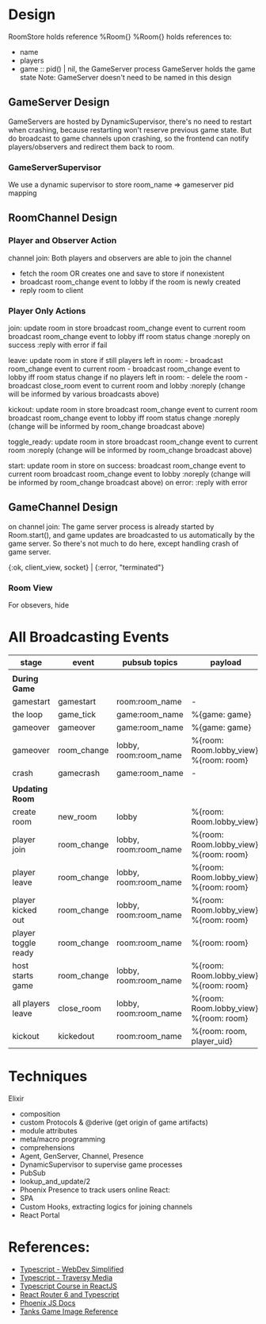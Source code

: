 # Design

RoomStore holds reference %Room{}
%Room{} holds references to: 
  - name
  - players 
  - game :: pid() | nil, the GameServer process
GameServer holds the game state
Note: GameServer doesn't need to be named in this design 

## GameServer Design

GameServers are hosted by DynamicSupervisor, there's no need to restart when crashing, because restarting won't reserve previous game state. 
But do broadcast to game channels upon crashing, so the frontend can notify players/observers and redirect them back to room.

### GameServerSupervisor
We use a dynamic supervisor to store room_name => gameserver pid mapping

## RoomChannel Design 

### Player and Observer Action

channel join: 
  Both players and observers are able to join the channel 
  - fetch the room OR creates one and save to store if nonexistent
  - broadcast room_change event to lobby if the room is newly created
  - reply room to client

### Player Only Actions

join:
  update room in store 
  broadcast room_change event to current room
  broadcast room_change event to lobby iff room status change
  :noreply on success
  :reply with error if fail

leave:
  update room in store 
  if still players left in room: 
    - broadcast room_change event to current room
    - broadcast room_change event to lobby iff room status change
  if no players left in room: 
    - delele the room
    - broadcast close_room event to current room and lobby
  :noreply (change will be informed by various broadcasts above)

kickout: 
  update room in store 
  broadcast room_change event to current room
  broadcast room_change event to lobby iff room status change
  :noreply (change will be informed by room_change broadcast above)

toggle_ready: 
  update room in store
  broadcast room_change event to current room
  :noreply (change will be informed by room_change broadcast above)

start: 
  update room in store
  on success: 
    broadcast room_change event to current room
    broadcast room_change event to lobby
    :noreply (change will be informed by room_change broadcast above)
  on error: 
    :reply with error 

## GameChannel Design

on channel join: 
  The game server process is already started by Room.start(), and game updates are broadcasted to us automatically by the game server. So there's not much to do here, except handling crash of game server.

  {:ok, client_view, socket} | {:error, "terminated"}

### Room View

For obsevers, hide 


# All Broadcasting Events 

| stage               | event       | pubsub topics         | payload                                 |
| ------------------- | ----------- | --------------------- | --------------------------------------- |
|                     |
| **During Game**     |             |                       |                                         |
| gamestart           | gamestart   | room:room_name        | -                                       |
| the loop            | game_tick   | game:room_name        | %{game: game}                           |
| gameover            | gameover    | game:room_name        | %{game: game}                           |
| gameover            | room_change | lobby, room:room_name | %{room: Room.lobby_view}, %{room: room} |
| crash               | gamecrash   | game:room_name        | -                                       |
|                     |
| **Updating Room**   |             |                       |                                         |
| create room         | new_room    | lobby                 | %{room: Room.lobby_view}                |
| player join         | room_change | lobby, room:room_name | %{room: Room.lobby_view}, %{room: room} |
| player leave        | room_change | lobby, room:room_name | %{room: Room.lobby_view}, %{room: room} |
| player kicked out   | room_change | lobby, room:room_name | %{room: Room.lobby_view}, %{room: room} |
| player toggle ready | room_change | room:room_name        | %{room: room}                           |
| host starts game    | room_change | lobby, room:room_name | %{room: Room.lobby_view}, %{room: room} |
| all players leave   | close_room  | lobby, room:room_name | %{room: Room.lobby_view}, %{room: room} |
| kickout             | kickedout   | room:room_name        | %{room: room, player_uid}               |


# Techniques 

Elixir
- composition 
- custom Protocols & @derive (get origin of game artifacts)
- module attributes
- meta/macro programming 
- comprehensions 
- Agent, GenServer, Channel, Presence
- DynamicSupervisor to supervise game processes
- PubSub
- lookup_and_update/2
- Phoenix Presence to track users online
React: 
- SPA
- Custom Hooks, extracting logics for joining channels
- React Portal

# References: 

- [Typescript - WebDev Simplified](https://www.youtube.com/watch?v=jBmrduvKl5w)
- [Typescript - Traversy Media](https://www.youtube.com/watch?v=BCg4U1FzODs)
- [Typescript Course in ReactJS](https://www.youtube.com/watch?v=1jMJDbq7ZX4)
- [React Router 6 and Typescript](https://www.youtube.com/watch?v=2aumoR0-jmQ)
- [Phoenix JS Docs](https://hexdocs.pm/phoenix/js/)
- [Tanks Game Image Reference](https://www.google.com/search?q=tanks+game+gameover&tbm=isch&ved=2ahUKEwjJ-6aq7eX4AhWKrnIEHcokB5UQ2-cCegQIABAA&oq=tanks+game+gameover&gs_lcp=CgNpbWcQAzoECCMQJzoECAAQQzoFCAAQgAQ6BggAEB4QBzoICAAQHhAIEAdQ0glYuhJgqxNoAHAAeACAAT6IAYEFkgECMTKYAQCgAQGqAQtnd3Mtd2l6LWltZ8ABAQ&sclient=img&ei=cVXGYon_OIrdytMPysmcqAk#imgrc=0mrL2K0plSogsM)